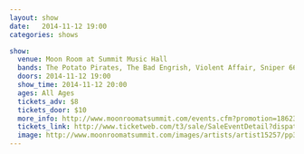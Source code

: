 ```yaml
---
layout: show
date:   2014-11-12 19:00
categories: shows

show:
  venue: Moon Room at Summit Music Hall
  bands: The Potato Pirates, The Bad Engrish, Violent Affair, Sniper 66, The Scandals
  doors: 2014-11-12 19:00
  show_time: 2014-11-12 20:00
  ages: All Ages
  tickets_adv: $8
  tickets_door: $10
  more_info: http://www.moonroomatsummit.com/events.cfm?promotion=18623
  tickets_link: http://www.ticketweb.com/t3/sale/SaleEventDetail?dispatch=loadSelectionData&eventId=5413615&pl=summit
  image: http://www.moonroomatsummit.com/images/artists/artist15257/pp333.jpg
---
```

